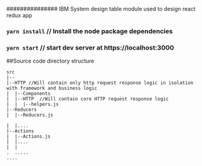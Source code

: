 ###############
IBM System design table module used to design react redux app

### `yarn install` // Install the node package dependencies
### `yarn start`  // start dev server at https://localhost:3000

##Source code directory structure

```
src
|--
|--HTTP //Will contain only http request response logic in isolation with framework and business logic
|  |--Components
|  |--HTTP  //Will contain core HTTP request response logic
|  |  |--helpers.js
|--Reducers
|  |--Reducers.js

|  |....
|--Actions
|  |--Actions.js
|  |....
|  |
.  .....
....

```


 
